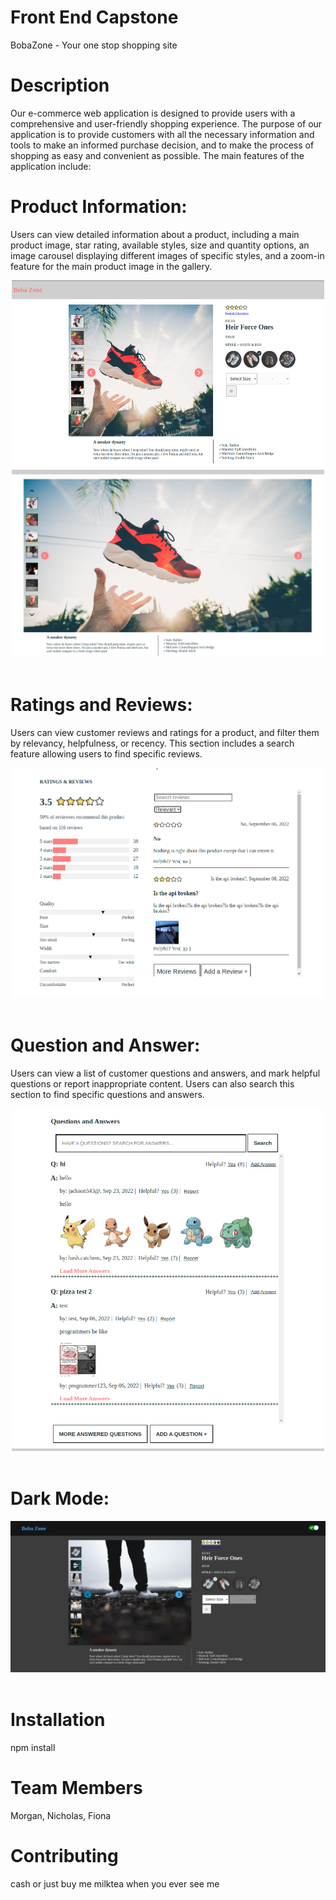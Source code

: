# Front End Capstone
BobaZone - Your one stop shopping site

# Description
Our e-commerce web application is designed to provide users with a comprehensive and user-friendly shopping experience. The purpose of our application is to provide customers with all the necessary information and tools to make an informed purchase decision, and to make the process of shopping as easy and convenient as possible. The main features of the application include:

# Product Information:
Users can view detailed information about a product, including a main product image, star rating, available styles, size and quantity options, an image carousel displaying different images of specific styles, and a zoom-in feature for the main product image in the gallery.

<div align="center">
  <img width="500" height="300" src="Atelier_Product_Info.png">
  <img width="500" height="300" src="Atelier_Product_Info_Zoom.png">
</div>
<br/>

# Ratings and Reviews: 
Users can view customer reviews and ratings for a product, and filter them by relevancy, helpfulness, or recency. This section includes a search feature allowing users to find specific reviews.

<div align="center">
  <img width="500" src="Ratings_Reviews.png">
</div>
<br/>

# Question and Answer: 
Users can view a list of customer questions and answers, and mark helpful questions or report inappropriate content. Users can also search this section to find specific questions and answers.

<div align="center">
  <img width="500" src="Question_Answers.png">
</div>
<br/>

# Dark Mode:
<div align="center">
  <img src="Dark_Mode.png">
</div>
<br/>

# Installation
npm install

# Team Members
Morgan, Nicholas, Fiona

# Contributing
cash or just buy me milktea when you ever see me

